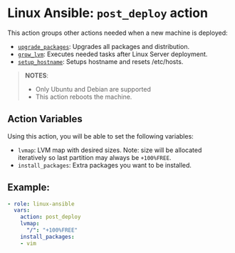 # Linux Ansible: `post_deploy` action
This action groups other actions needed when a new machine is deployed:
- [`upgrade_packages`](./upgrade_packages_action.md): Upgrades all packages and distribution.
- [`grow_lvm`](./grow_lvm_action.md): Executes needed tasks after Linux Server deployment.
- [`setup_hostname`](./setup_hostname_action.md): Setups hostname and resets /etc/hosts.
> **NOTES**:
> - Only Ubuntu and Debian are supported
> - This action reboots the machine.

## Action Variables
Using this action, you will be able to set the following variables:
- `lvmap`: LVM map with desired sizes. Note: size will be allocated iteratively so last partition may always be `+100%FREE`.
- `install_packages`: Extra packages you want to be installed.

## Example:
```yaml
- role: linux-ansible
  vars:
    action: post_deploy
    lvmap:
      "/": "+100%FREE"
    install_packages:
    - vim
```
